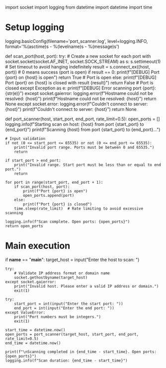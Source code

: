 import socket 
import logging
from datetime import datetime
import time

# Setup logging
logging.basicConfig(filename='port_scanner.log', level=logging.INFO, 
                    format='%(asctime)s - %(levelname)s - %(message)s')

def scan_port(host, port):
    try:
        # Create a new socket for each port
        with socket.socket(socket.AF_INET, socket.SOCK_STREAM) as s:
            s.settimeout(1)  # Set timeout to avoid hanging indefinitely
            result = s.connect_ex((host, port))  # 0 means success (port is open)
            if result == 0:
                print(f"[DEBUG] Port {port} on {host} is open")
                return True  # Port is open
            else:
                print(f"[DEBUG] Port {port} on {host} is closed with result {result}")
                return False  # Port is closed
    except Exception as e:
        print(f"[DEBUG] Error scanning port {port}: {str(e)}")
    except socket.gaierror:
        logging.error(f"Hostname could not be resolved: {host}")
        print(f"Hostname could not be resolved: {host}")
        return None
    except socket.error:
        logging.error(f"Couldn't connect to server: {host}")
        print(f"Couldn't connect to server: {host}")
        return None

def port_scanner(host, start_port, end_port, rate_limit=0.5):
    open_ports = []
    logging.info(f"Starting scan on host: {host} from port {start_port} to {end_port}")
    print(f"Scanning {host} from port {start_port} to {end_port}...")
    
    # Input validation
    if not (0 <= start_port <= 65535) or not (0 <= end_port <= 65535):
        print("Invalid port range. Ports must be between 0 and 65535.")
        return

    if start_port > end_port:
        print("Invalid range. Start port must be less than or equal to end port.")
        return

    for port in range(start_port, end_port + 1):
        if scan_port(host, port):
            print(f"Port {port} is open")
            open_ports.append(port)
        else:
            print(f"Port {port} is closed")
        time.sleep(rate_limit)  # Rate limiting to avoid excessive scanning

    logging.info(f"Scan complete. Open ports: {open_ports}")
    return open_ports

# Main execution
if __name__ == "__main__":
    target_host = input("Enter the host to scan: ")
    
    try:
        # Validate IP address format or domain name
        socket.gethostbyname(target_host)
    except socket.gaierror:
        print("Invalid host. Please enter a valid IP address or domain.")
        exit(1)
    
    try:
        start_port = int(input("Enter the start port: "))
        end_port = int(input("Enter the end port: "))
    except ValueError:
        print("Port numbers must be integers.")
        exit(1)

    start_time = datetime.now()
    open_ports = port_scanner(target_host, start_port, end_port, rate_limit=0.5)
    end_time = datetime.now()

    print(f"\nScanning completed in {end_time - start_time}. Open ports: {open_ports}")
    logging.info(f"Scan duration: {end_time - start_time}")
